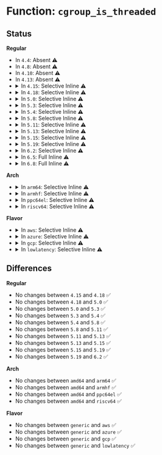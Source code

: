 # Function: <code>cgroup_is_threaded</code>

## Status
<b>Regular</b>
<ul>
<li>
In <code>4.4</code>: Absent ⚠️
</li>
<li>
In <code>4.8</code>: Absent ⚠️
</li>
<li>
In <code>4.10</code>: Absent ⚠️
</li>
<li>
In <code>4.13</code>: Absent ⚠️
</li>
<li>
<details>
<summary>In <code>4.15</code>: Selective Inline ⚠️</summary>

```c
bool cgroup_is_threaded(struct cgroup *cgrp);
```

**Collision:** Unique Global

**Inline:** Selective

**Transformation:** False

**Instances:**

```
In kernel/cgroup/cgroup.c (ffffffff811303e7)
Location: kernel/cgroup/cgroup.c:329
Inline: True
Inline callers:
  - kernel/cgroup/cgroup.c:find_css_set
```
**Symbols:**

```
ffffffff8112f900-ffffffff8112f915: cgroup_is_threaded (STB_GLOBAL)
```
</details>
</li>
<li>
<details>
<summary>In <code>4.18</code>: Selective Inline ⚠️</summary>

```c
bool cgroup_is_threaded(struct cgroup *cgrp);
```

**Collision:** Unique Global

**Inline:** Selective

**Transformation:** False

**Instances:**

```
In kernel/cgroup/cgroup.c (ffffffff8114260c)
Location: kernel/cgroup/cgroup.c:332
Inline: True
Inline callers:
  - kernel/cgroup/cgroup.c:cgroup_destroy_locked
  - kernel/cgroup/cgroup.c:cgroup_type_write
  - kernel/cgroup/cgroup.c:cgroup_type_write
  - kernel/cgroup/cgroup.c:cgroup_type_show
  - kernel/cgroup/cgroup.c:cgroup_subtree_control_write
  - kernel/cgroup/cgroup.c:cgroup_apply_control_disable
  - kernel/cgroup/cgroup.c:cgroup_apply_control_enable
  - kernel/cgroup/cgroup.c:cgroup_propagate_control
  - kernel/cgroup/cgroup.c:find_css_set
  - kernel/cgroup/cgroup.c:find_css_set
  - kernel/cgroup/cgroup.c:cgroup_update_populated
  - kernel/cgroup/cgroup.c:cgroup_control
```
**Symbols:**

```
ffffffff8113dde0-ffffffff8113ddf5: cgroup_is_threaded (STB_GLOBAL)
```
</details>
</li>
<li>
<details>
<summary>In <code>5.0</code>: Selective Inline ⚠️</summary>

```c
bool cgroup_is_threaded(struct cgroup *cgrp);
```

**Collision:** Unique Global

**Inline:** Selective

**Transformation:** False

**Instances:**

```
In kernel/cgroup/cgroup.c (ffffffff8114e08c)
Location: kernel/cgroup/cgroup.c:337
Inline: True
Inline callers:
  - kernel/cgroup/cgroup.c:cgroup_destroy_locked
  - kernel/cgroup/cgroup.c:cgroup_type_write
  - kernel/cgroup/cgroup.c:cgroup_type_write
  - kernel/cgroup/cgroup.c:cgroup_type_write
  - kernel/cgroup/cgroup.c:cgroup_type_show
  - kernel/cgroup/cgroup.c:cgroup_subtree_control_write
  - kernel/cgroup/cgroup.c:cgroup_apply_control_disable
  - kernel/cgroup/cgroup.c:cgroup_apply_control_enable
  - kernel/cgroup/cgroup.c:cgroup_propagate_control
  - kernel/cgroup/cgroup.c:find_css_set
  - kernel/cgroup/cgroup.c:find_css_set
  - kernel/cgroup/cgroup.c:cgroup_update_populated
  - kernel/cgroup/cgroup.c:cgroup_control
```
**Symbols:**

```
ffffffff811497d0-ffffffff811497e5: cgroup_is_threaded (STB_GLOBAL)
```
</details>
</li>
<li>
<details>
<summary>In <code>5.3</code>: Selective Inline ⚠️</summary>

```c
bool cgroup_is_threaded(struct cgroup *cgrp);
```

**Collision:** Unique Global

**Inline:** Selective

**Transformation:** False

**Instances:**

```
In kernel/cgroup/cgroup.c (ffffffff81159e26)
Location: kernel/cgroup/cgroup.c:339
Inline: True
Inline callers:
  - kernel/cgroup/cgroup.c:cgroup_destroy_locked
  - kernel/cgroup/cgroup.c:cgroup_type_write
  - kernel/cgroup/cgroup.c:cgroup_type_write
  - kernel/cgroup/cgroup.c:cgroup_type_write
  - kernel/cgroup/cgroup.c:cgroup_type_show
  - kernel/cgroup/cgroup.c:cgroup_subtree_control_write
  - kernel/cgroup/cgroup.c:cgroup_subtree_control_write
  - kernel/cgroup/cgroup.c:cgroup_subtree_control_write
  - kernel/cgroup/cgroup.c:cgroup_apply_control_disable
  - kernel/cgroup/cgroup.c:cgroup_apply_control_enable
  - kernel/cgroup/cgroup.c:cgroup_propagate_control
  - kernel/cgroup/cgroup.c:find_css_set
  - kernel/cgroup/cgroup.c:find_css_set
  - kernel/cgroup/cgroup.c:cgroup_update_populated
  - kernel/cgroup/cgroup.c:cgroup_control
```
**Symbols:**

```
ffffffff81154e10-ffffffff81154e25: cgroup_is_threaded (STB_GLOBAL)
```
</details>
</li>
<li>
<details>
<summary>In <code>5.4</code>: Selective Inline ⚠️</summary>

```c
bool cgroup_is_threaded(struct cgroup *cgrp);
```

**Collision:** Unique Global

**Inline:** Selective

**Transformation:** False

**Instances:**

```
In kernel/cgroup/cgroup.c (ffffffff81165ab5)
Location: kernel/cgroup/cgroup.c:339
Inline: True
Inline callers:
  - kernel/cgroup/cgroup.c:cgroup_destroy_locked
  - kernel/cgroup/cgroup.c:cgroup_type_write
  - kernel/cgroup/cgroup.c:cgroup_type_write
  - kernel/cgroup/cgroup.c:cgroup_type_write
  - kernel/cgroup/cgroup.c:cgroup_type_show
  - kernel/cgroup/cgroup.c:cgroup_subtree_control_write
  - kernel/cgroup/cgroup.c:cgroup_subtree_control_write
  - kernel/cgroup/cgroup.c:cgroup_subtree_control_write
  - kernel/cgroup/cgroup.c:cgroup_apply_control_disable
  - kernel/cgroup/cgroup.c:cgroup_apply_control_enable
  - kernel/cgroup/cgroup.c:cgroup_propagate_control
  - kernel/cgroup/cgroup.c:find_css_set
  - kernel/cgroup/cgroup.c:find_css_set
  - kernel/cgroup/cgroup.c:cgroup_update_populated
  - kernel/cgroup/cgroup.c:cgroup_control
```
**Symbols:**

```
ffffffff81160a40-ffffffff81160a55: cgroup_is_threaded (STB_GLOBAL)
```
</details>
</li>
<li>
<details>
<summary>In <code>5.8</code>: Selective Inline ⚠️</summary>

```c
bool cgroup_is_threaded(struct cgroup *cgrp);
```

**Collision:** Unique Global

**Inline:** Selective

**Transformation:** False

**Instances:**

```
In kernel/cgroup/cgroup.c (ffffffff81176c2f)
Location: kernel/cgroup/cgroup.c:332
Inline: True
Inline callers:
  - kernel/cgroup/cgroup.c:cgroup_destroy_locked
  - kernel/cgroup/cgroup.c:cgroup_type_show
  - kernel/cgroup/cgroup.c:cgroup_enable_threaded
  - kernel/cgroup/cgroup.c:cgroup_enable_threaded
  - kernel/cgroup/cgroup.c:cgroup_enable_threaded
  - kernel/cgroup/cgroup.c:cgroup_subtree_control_write
  - kernel/cgroup/cgroup.c:cgroup_apply_control_disable
  - kernel/cgroup/cgroup.c:cgroup_apply_control_enable
  - kernel/cgroup/cgroup.c:cgroup_propagate_control
  - kernel/cgroup/cgroup.c:find_css_set
  - kernel/cgroup/cgroup.c:find_existing_css_set
  - kernel/cgroup/cgroup.c:cgroup_update_populated
```
**Symbols:**

```
ffffffff811721b0-ffffffff811721c5: cgroup_is_threaded (STB_GLOBAL)
```
</details>
</li>
<li>
<details>
<summary>In <code>5.11</code>: Selective Inline ⚠️</summary>

```c
bool cgroup_is_threaded(struct cgroup *cgrp);
```

**Collision:** Unique Global

**Inline:** Selective

**Transformation:** False

**Instances:**

```
In kernel/cgroup/cgroup.c (ffffffff81173934)
Location: kernel/cgroup/cgroup.c:329
Inline: True
Inline callers:
  - kernel/cgroup/cgroup.c:cgroup_destroy_locked
  - kernel/cgroup/cgroup.c:cgroup_type_show
  - kernel/cgroup/cgroup.c:cgroup_enable_threaded
  - kernel/cgroup/cgroup.c:cgroup_enable_threaded
  - kernel/cgroup/cgroup.c:cgroup_enable_threaded
  - kernel/cgroup/cgroup.c:cgroup_subtree_control_write
  - kernel/cgroup/cgroup.c:cgroup_apply_control_disable
  - kernel/cgroup/cgroup.c:cgroup_apply_control_enable
  - kernel/cgroup/cgroup.c:cgroup_propagate_control
  - kernel/cgroup/cgroup.c:find_css_set
  - kernel/cgroup/cgroup.c:find_existing_css_set
  - kernel/cgroup/cgroup.c:cgroup_update_populated
```
**Symbols:**

```
ffffffff8116ee00-ffffffff8116ee15: cgroup_is_threaded (STB_GLOBAL)
```
</details>
</li>
<li>
<details>
<summary>In <code>5.13</code>: Selective Inline ⚠️</summary>

```c
bool cgroup_is_threaded(struct cgroup *cgrp);
```

**Collision:** Unique Global

**Inline:** Selective

**Transformation:** False

**Instances:**

```
In kernel/cgroup/cgroup.c (ffffffff81174504)
Location: kernel/cgroup/cgroup.c:329
Inline: True
Inline callers:
  - kernel/cgroup/cgroup.c:cgroup_destroy_locked
  - kernel/cgroup/cgroup.c:cgroup_type_write
  - kernel/cgroup/cgroup.c:cgroup_type_write
  - kernel/cgroup/cgroup.c:cgroup_type_write
  - kernel/cgroup/cgroup.c:cgroup_type_show
  - kernel/cgroup/cgroup.c:cgroup_subtree_control_write
  - kernel/cgroup/cgroup.c:cgroup_apply_control_disable
  - kernel/cgroup/cgroup.c:cgroup_apply_control_enable
  - kernel/cgroup/cgroup.c:cgroup_propagate_control
  - kernel/cgroup/cgroup.c:find_css_set
  - kernel/cgroup/cgroup.c:find_existing_css_set
  - kernel/cgroup/cgroup.c:cgroup_update_populated
```
**Symbols:**

```
ffffffff8116fa30-ffffffff8116fa45: cgroup_is_threaded (STB_GLOBAL)
```
</details>
</li>
<li>
<details>
<summary>In <code>5.15</code>: Selective Inline ⚠️</summary>

```c
bool cgroup_is_threaded(struct cgroup *cgrp);
```

**Collision:** Unique Global

**Inline:** Selective

**Transformation:** False

**Instances:**

```
In kernel/cgroup/cgroup.c (ffffffff8119b59e)
Location: kernel/cgroup/cgroup.c:353
Inline: True
Inline callers:
  - kernel/cgroup/cgroup.c:cgroup_destroy_locked
  - kernel/cgroup/cgroup.c:cgroup_type_write
  - kernel/cgroup/cgroup.c:cgroup_type_write
  - kernel/cgroup/cgroup.c:cgroup_type_write
  - kernel/cgroup/cgroup.c:cgroup_type_show
  - kernel/cgroup/cgroup.c:cgroup_subtree_control_write
  - kernel/cgroup/cgroup.c:cgroup_apply_control_disable
  - kernel/cgroup/cgroup.c:cgroup_apply_control_enable
  - kernel/cgroup/cgroup.c:cgroup_propagate_control
  - kernel/cgroup/cgroup.c:find_css_set
  - kernel/cgroup/cgroup.c:find_existing_css_set
  - kernel/cgroup/cgroup.c:cgroup_update_populated
```
**Symbols:**

```
ffffffff81195ea0-ffffffff81195eb5: cgroup_is_threaded (STB_GLOBAL)
```
</details>
</li>
<li>
<details>
<summary>In <code>5.19</code>: Selective Inline ⚠️</summary>

```c
bool cgroup_is_threaded(struct cgroup *cgrp);
```

**Collision:** Unique Global

**Inline:** Selective

**Transformation:** False

**Instances:**

```
In kernel/cgroup/cgroup.c (ffffffff811cb7a5)
Location: kernel/cgroup/cgroup.c:354
Inline: True
Inline callers:
  - kernel/cgroup/cgroup.c:cgroup_destroy_locked
  - kernel/cgroup/cgroup.c:cgroup_create
  - kernel/cgroup/cgroup.c:cgroup_type_write
  - kernel/cgroup/cgroup.c:cgroup_type_write
  - kernel/cgroup/cgroup.c:cgroup_type_write
  - kernel/cgroup/cgroup.c:cgroup_type_show
  - kernel/cgroup/cgroup.c:cgroup_subtree_control_write
  - kernel/cgroup/cgroup.c:cgroup_apply_control_disable
  - kernel/cgroup/cgroup.c:cgroup_apply_control_enable
  - kernel/cgroup/cgroup.c:cgroup_propagate_control
  - kernel/cgroup/cgroup.c:cgroup_controllers_show
  - kernel/cgroup/cgroup.c:find_css_set
  - kernel/cgroup/cgroup.c:find_existing_css_set
  - kernel/cgroup/cgroup.c:cgroup_update_populated
  - kernel/cgroup/cgroup.c:cgroup_is_valid_domain
  - kernel/cgroup/cgroup.c:cgroup_is_valid_domain
```
**Symbols:**

```
ffffffff811c5d70-ffffffff811c5d8b: cgroup_is_threaded (STB_GLOBAL)
```
</details>
</li>
<li>
<details>
<summary>In <code>6.2</code>: Selective Inline ⚠️</summary>

```c
bool cgroup_is_threaded(struct cgroup *cgrp);
```

**Collision:** Unique Global

**Inline:** Selective

**Transformation:** False

**Instances:**

```
In kernel/cgroup/cgroup.c (ffffffff8120ec24)
Location: kernel/cgroup/cgroup.c:359
Inline: True
Inline callers:
  - kernel/cgroup/cgroup.c:cgroup_destroy_locked
  - kernel/cgroup/cgroup.c:cgroup_create
  - kernel/cgroup/cgroup.c:cgroup_type_write
  - kernel/cgroup/cgroup.c:cgroup_type_write
  - kernel/cgroup/cgroup.c:cgroup_type_write
  - kernel/cgroup/cgroup.c:cgroup_type_show
  - kernel/cgroup/cgroup.c:cgroup_subtree_control_write
  - kernel/cgroup/cgroup.c:cgroup_apply_control_disable
  - kernel/cgroup/cgroup.c:cgroup_apply_control_enable
  - kernel/cgroup/cgroup.c:cgroup_propagate_control
  - kernel/cgroup/cgroup.c:cgroup_controllers_show
  - kernel/cgroup/cgroup.c:find_css_set
  - kernel/cgroup/cgroup.c:find_existing_css_set
  - kernel/cgroup/cgroup.c:cgroup_update_populated
  - kernel/cgroup/cgroup.c:cgroup_is_valid_domain
  - kernel/cgroup/cgroup.c:cgroup_is_valid_domain
```
**Symbols:**

```
ffffffff812087d0-ffffffff812087eb: cgroup_is_threaded (STB_GLOBAL)
```
</details>
</li>
<li>
<details>
<summary>In <code>6.5</code>: Full Inline ⚠️</summary>

**Collision:** Unique Static

**Inline:** Full

**Transformation:** False

**Instances:**

```
In kernel/cgroup/cgroup.c (ffffffff81224634)
Location: kernel/cgroup/cgroup.c:358
Inline: True
Inline callers:
  - kernel/cgroup/cgroup.c:cgroup_destroy_locked
  - kernel/cgroup/cgroup.c:cgroup_create
  - kernel/cgroup/cgroup.c:cgroup_type_write
  - kernel/cgroup/cgroup.c:cgroup_type_write
  - kernel/cgroup/cgroup.c:cgroup_type_write
  - kernel/cgroup/cgroup.c:cgroup_type_show
  - kernel/cgroup/cgroup.c:cgroup_subtree_control_write
  - kernel/cgroup/cgroup.c:cgroup_apply_control_disable
  - kernel/cgroup/cgroup.c:cgroup_apply_control_enable
  - kernel/cgroup/cgroup.c:cgroup_propagate_control
  - kernel/cgroup/cgroup.c:cgroup_controllers_show
  - kernel/cgroup/cgroup.c:find_css_set
  - kernel/cgroup/cgroup.c:find_existing_css_set
  - kernel/cgroup/cgroup.c:cgroup_update_populated
  - kernel/cgroup/cgroup.c:cgroup_is_valid_domain
  - kernel/cgroup/cgroup.c:cgroup_is_valid_domain
```
</details>
</li>
<li>
<details>
<summary>In <code>6.8</code>: Full Inline ⚠️</summary>

**Collision:** Unique Static

**Inline:** Full

**Transformation:** False

**Instances:**

```
In kernel/cgroup/cgroup.c (ffffffff8123c324)
Location: kernel/cgroup/cgroup.c:360
Inline: True
Inline callers:
  - kernel/cgroup/cgroup.c:cgroup_destroy_locked
  - kernel/cgroup/cgroup.c:cgroup_create
  - kernel/cgroup/cgroup.c:cgroup_type_write
  - kernel/cgroup/cgroup.c:cgroup_type_write
  - kernel/cgroup/cgroup.c:cgroup_type_write
  - kernel/cgroup/cgroup.c:cgroup_type_show
  - kernel/cgroup/cgroup.c:cgroup_subtree_control_write
  - kernel/cgroup/cgroup.c:cgroup_apply_control_disable
  - kernel/cgroup/cgroup.c:cgroup_apply_control_enable
  - kernel/cgroup/cgroup.c:cgroup_propagate_control
  - kernel/cgroup/cgroup.c:cgroup_controllers_show
  - kernel/cgroup/cgroup.c:find_css_set
  - kernel/cgroup/cgroup.c:find_existing_css_set
  - kernel/cgroup/cgroup.c:cgroup_update_populated
  - kernel/cgroup/cgroup.c:cgroup_is_valid_domain
  - kernel/cgroup/cgroup.c:cgroup_is_valid_domain
```
</details>
</li>
</ul>
<b>Arch</b>
<ul>
<li>
<details>
<summary>In <code>arm64</code>: Selective Inline ⚠️</summary>

```c
bool cgroup_is_threaded(struct cgroup *cgrp);
```

**Collision:** Unique Global

**Inline:** Selective

**Transformation:** False

**Instances:**

```
In kernel/cgroup/cgroup.c (ffff8000101d755c)
Location: kernel/cgroup/cgroup.c:339
Inline: True
Inline callers:
  - kernel/cgroup/cgroup.c:cgroup_destroy_locked
  - kernel/cgroup/cgroup.c:cgroup_type_write
  - kernel/cgroup/cgroup.c:cgroup_type_write
  - kernel/cgroup/cgroup.c:cgroup_type_write
  - kernel/cgroup/cgroup.c:cgroup_type_show
  - kernel/cgroup/cgroup.c:cgroup_subtree_control_write
  - kernel/cgroup/cgroup.c:cgroup_apply_control_disable
  - kernel/cgroup/cgroup.c:cgroup_apply_control_enable
  - kernel/cgroup/cgroup.c:cgroup_propagate_control
  - kernel/cgroup/cgroup.c:find_css_set
  - kernel/cgroup/cgroup.c:find_css_set
  - kernel/cgroup/cgroup.c:cgroup_update_populated
  - kernel/cgroup/cgroup.c:cgroup_control
```
**Symbols:**

```
ffff8000101d1b38-ffff8000101d1b68: cgroup_is_threaded (STB_GLOBAL)
```
</details>
</li>
<li>
<details>
<summary>In <code>armhf</code>: Selective Inline ⚠️</summary>

```c
bool cgroup_is_threaded(struct cgroup *cgrp);
```

**Collision:** Unique Global

**Inline:** Selective

**Transformation:** False

**Instances:**

```
In kernel/cgroup/cgroup.c (c041a2d8)
Location: kernel/cgroup/cgroup.c:339
Inline: True
Inline callers:
  - kernel/cgroup/cgroup.c:cgroup_destroy_locked
  - kernel/cgroup/cgroup.c:cgroup_type_write
  - kernel/cgroup/cgroup.c:cgroup_type_write
  - kernel/cgroup/cgroup.c:cgroup_type_write
  - kernel/cgroup/cgroup.c:cgroup_type_show
  - kernel/cgroup/cgroup.c:cgroup_subtree_control_write
  - kernel/cgroup/cgroup.c:cgroup_apply_control_disable
  - kernel/cgroup/cgroup.c:cgroup_apply_control_enable
  - kernel/cgroup/cgroup.c:css_visible
  - kernel/cgroup/cgroup.c:cgroup_propagate_control
  - kernel/cgroup/cgroup.c:find_css_set
  - kernel/cgroup/cgroup.c:find_css_set
  - kernel/cgroup/cgroup.c:cgroup_update_populated
  - kernel/cgroup/cgroup.c:cgroup_control
```
**Symbols:**

```
c0414af4-c0414b18: cgroup_is_threaded (STB_GLOBAL)
```
</details>
</li>
<li>
<details>
<summary>In <code>ppc64el</code>: Selective Inline ⚠️</summary>

```c
bool cgroup_is_threaded(struct cgroup *cgrp);
```

**Collision:** Unique Global

**Inline:** Selective

**Transformation:** False

**Instances:**

```
In kernel/cgroup/cgroup.c (c000000000243df8)
Location: kernel/cgroup/cgroup.c:339
Inline: True
Inline callers:
  - kernel/cgroup/cgroup.c:cgroup_destroy_locked
  - kernel/cgroup/cgroup.c:cgroup_type_write
  - kernel/cgroup/cgroup.c:cgroup_type_write
  - kernel/cgroup/cgroup.c:cgroup_type_write
  - kernel/cgroup/cgroup.c:cgroup_type_show
  - kernel/cgroup/cgroup.c:cgroup_subtree_control_write
  - kernel/cgroup/cgroup.c:cgroup_subtree_control_write
  - kernel/cgroup/cgroup.c:cgroup_subtree_control_write
  - kernel/cgroup/cgroup.c:cgroup_apply_control_disable
  - kernel/cgroup/cgroup.c:cgroup_apply_control_enable
  - kernel/cgroup/cgroup.c:cgroup_propagate_control
  - kernel/cgroup/cgroup.c:find_css_set
  - kernel/cgroup/cgroup.c:find_css_set
  - kernel/cgroup/cgroup.c:cgroup_update_populated
  - kernel/cgroup/cgroup.c:cgroup_control
```
**Symbols:**

```
c00000000023c610-c00000000023c62c: cgroup_is_threaded (STB_GLOBAL)
```
</details>
</li>
<li>
<details>
<summary>In <code>riscv64</code>: Selective Inline ⚠️</summary>

```c
bool cgroup_is_threaded(struct cgroup *cgrp);
```

**Collision:** Unique Global

**Inline:** Selective

**Transformation:** False

**Instances:**

```
In kernel/cgroup/cgroup.c (ffffffe0001506cc)
Location: kernel/cgroup/cgroup.c:339
Inline: True
Inline callers:
  - kernel/cgroup/cgroup.c:cgroup_destroy_locked
  - kernel/cgroup/cgroup.c:cgroup_type_write
  - kernel/cgroup/cgroup.c:cgroup_type_write
  - kernel/cgroup/cgroup.c:cgroup_type_write
  - kernel/cgroup/cgroup.c:cgroup_type_show
  - kernel/cgroup/cgroup.c:cgroup_subtree_control_write
  - kernel/cgroup/cgroup.c:cgroup_apply_control_disable
  - kernel/cgroup/cgroup.c:cgroup_apply_control_enable
  - kernel/cgroup/cgroup.c:cgroup_propagate_control
  - kernel/cgroup/cgroup.c:find_css_set
  - kernel/cgroup/cgroup.c:find_css_set
  - kernel/cgroup/cgroup.c:cgroup_update_populated
  - kernel/cgroup/cgroup.c:cgroup_control
```
**Symbols:**

```
ffffffe00014b60c-ffffffe00014b636: cgroup_is_threaded (STB_GLOBAL)
```
</details>
</li>
</ul>
<b>Flavor</b>
<ul>
<li>
<details>
<summary>In <code>aws</code>: Selective Inline ⚠️</summary>

```c
bool cgroup_is_threaded(struct cgroup *cgrp);
```

**Collision:** Unique Global

**Inline:** Selective

**Transformation:** False

**Instances:**

```
In kernel/cgroup/cgroup.c (ffffffff8115e0d5)
Location: kernel/cgroup/cgroup.c:339
Inline: True
Inline callers:
  - kernel/cgroup/cgroup.c:cgroup_destroy_locked
  - kernel/cgroup/cgroup.c:cgroup_type_write
  - kernel/cgroup/cgroup.c:cgroup_type_write
  - kernel/cgroup/cgroup.c:cgroup_type_write
  - kernel/cgroup/cgroup.c:cgroup_type_show
  - kernel/cgroup/cgroup.c:cgroup_subtree_control_write
  - kernel/cgroup/cgroup.c:cgroup_subtree_control_write
  - kernel/cgroup/cgroup.c:cgroup_subtree_control_write
  - kernel/cgroup/cgroup.c:cgroup_apply_control_disable
  - kernel/cgroup/cgroup.c:cgroup_apply_control_enable
  - kernel/cgroup/cgroup.c:cgroup_propagate_control
  - kernel/cgroup/cgroup.c:find_css_set
  - kernel/cgroup/cgroup.c:find_css_set
  - kernel/cgroup/cgroup.c:cgroup_update_populated
  - kernel/cgroup/cgroup.c:cgroup_control
```
**Symbols:**

```
ffffffff81159060-ffffffff81159075: cgroup_is_threaded (STB_GLOBAL)
```
</details>
</li>
<li>
<details>
<summary>In <code>azure</code>: Selective Inline ⚠️</summary>

```c
bool cgroup_is_threaded(struct cgroup *cgrp);
```

**Collision:** Unique Global

**Inline:** Selective

**Transformation:** False

**Instances:**

```
In kernel/cgroup/cgroup.c (ffffffff811513af)
Location: kernel/cgroup/cgroup.c:339
Inline: True
Inline callers:
  - kernel/cgroup/cgroup.c:cgroup_destroy_locked
  - kernel/cgroup/cgroup.c:cgroup_type_write
  - kernel/cgroup/cgroup.c:cgroup_type_write
  - kernel/cgroup/cgroup.c:cgroup_type_write
  - kernel/cgroup/cgroup.c:cgroup_type_show
  - kernel/cgroup/cgroup.c:cgroup_subtree_control_write
  - kernel/cgroup/cgroup.c:cgroup_subtree_control_write
  - kernel/cgroup/cgroup.c:cgroup_subtree_control_write
  - kernel/cgroup/cgroup.c:cgroup_apply_control_disable
  - kernel/cgroup/cgroup.c:cgroup_apply_control_enable
  - kernel/cgroup/cgroup.c:cgroup_propagate_control
  - kernel/cgroup/cgroup.c:find_css_set
  - kernel/cgroup/cgroup.c:find_css_set
  - kernel/cgroup/cgroup.c:cgroup_update_populated
  - kernel/cgroup/cgroup.c:cgroup_control
```
**Symbols:**

```
ffffffff8114c370-ffffffff8114c385: cgroup_is_threaded (STB_GLOBAL)
```
</details>
</li>
<li>
<details>
<summary>In <code>gcp</code>: Selective Inline ⚠️</summary>

```c
bool cgroup_is_threaded(struct cgroup *cgrp);
```

**Collision:** Unique Global

**Inline:** Selective

**Transformation:** False

**Instances:**

```
In kernel/cgroup/cgroup.c (ffffffff8115bea5)
Location: kernel/cgroup/cgroup.c:339
Inline: True
Inline callers:
  - kernel/cgroup/cgroup.c:cgroup_destroy_locked
  - kernel/cgroup/cgroup.c:cgroup_type_write
  - kernel/cgroup/cgroup.c:cgroup_type_write
  - kernel/cgroup/cgroup.c:cgroup_type_write
  - kernel/cgroup/cgroup.c:cgroup_type_show
  - kernel/cgroup/cgroup.c:cgroup_subtree_control_write
  - kernel/cgroup/cgroup.c:cgroup_subtree_control_write
  - kernel/cgroup/cgroup.c:cgroup_subtree_control_write
  - kernel/cgroup/cgroup.c:cgroup_apply_control_disable
  - kernel/cgroup/cgroup.c:cgroup_apply_control_enable
  - kernel/cgroup/cgroup.c:cgroup_propagate_control
  - kernel/cgroup/cgroup.c:find_css_set
  - kernel/cgroup/cgroup.c:find_css_set
  - kernel/cgroup/cgroup.c:cgroup_update_populated
  - kernel/cgroup/cgroup.c:cgroup_control
```
**Symbols:**

```
ffffffff81156e30-ffffffff81156e45: cgroup_is_threaded (STB_GLOBAL)
```
</details>
</li>
<li>
<details>
<summary>In <code>lowlatency</code>: Selective Inline ⚠️</summary>

```c
bool cgroup_is_threaded(struct cgroup *cgrp);
```

**Collision:** Unique Global

**Inline:** Selective

**Transformation:** False

**Instances:**

```
In kernel/cgroup/cgroup.c (ffffffff81168fd3)
Location: kernel/cgroup/cgroup.c:339
Inline: True
Inline callers:
  - kernel/cgroup/cgroup.c:cgroup_destroy_locked
  - kernel/cgroup/cgroup.c:cgroup_type_write
  - kernel/cgroup/cgroup.c:cgroup_type_write
  - kernel/cgroup/cgroup.c:cgroup_type_write
  - kernel/cgroup/cgroup.c:cgroup_type_show
  - kernel/cgroup/cgroup.c:cgroup_subtree_control_write
  - kernel/cgroup/cgroup.c:cgroup_subtree_control_write
  - kernel/cgroup/cgroup.c:cgroup_subtree_control_write
  - kernel/cgroup/cgroup.c:cgroup_apply_control_disable
  - kernel/cgroup/cgroup.c:cgroup_apply_control_enable
  - kernel/cgroup/cgroup.c:cgroup_propagate_control
  - kernel/cgroup/cgroup.c:find_css_set
  - kernel/cgroup/cgroup.c:find_css_set
  - kernel/cgroup/cgroup.c:cgroup_update_populated
  - kernel/cgroup/cgroup.c:cgroup_control
```
**Symbols:**

```
ffffffff81163df0-ffffffff81163e05: cgroup_is_threaded (STB_GLOBAL)
```
</details>
</li>
</ul>

## Differences
<b>Regular</b>
<ul>
<li>
No changes between <code>4.15</code> and <code>4.18</code> ✅
</li>
<li>
No changes between <code>4.18</code> and <code>5.0</code> ✅
</li>
<li>
No changes between <code>5.0</code> and <code>5.3</code> ✅
</li>
<li>
No changes between <code>5.3</code> and <code>5.4</code> ✅
</li>
<li>
No changes between <code>5.4</code> and <code>5.8</code> ✅
</li>
<li>
No changes between <code>5.8</code> and <code>5.11</code> ✅
</li>
<li>
No changes between <code>5.11</code> and <code>5.13</code> ✅
</li>
<li>
No changes between <code>5.13</code> and <code>5.15</code> ✅
</li>
<li>
No changes between <code>5.15</code> and <code>5.19</code> ✅
</li>
<li>
No changes between <code>5.19</code> and <code>6.2</code> ✅
</li>
</ul>
<b>Arch</b>
<ul>
<li>
No changes between <code>amd64</code> and <code>arm64</code> ✅
</li>
<li>
No changes between <code>amd64</code> and <code>armhf</code> ✅
</li>
<li>
No changes between <code>amd64</code> and <code>ppc64el</code> ✅
</li>
<li>
No changes between <code>amd64</code> and <code>riscv64</code> ✅
</li>
</ul>
<b>Flavor</b>
<ul>
<li>
No changes between <code>generic</code> and <code>aws</code> ✅
</li>
<li>
No changes between <code>generic</code> and <code>azure</code> ✅
</li>
<li>
No changes between <code>generic</code> and <code>gcp</code> ✅
</li>
<li>
No changes between <code>generic</code> and <code>lowlatency</code> ✅
</li>
</ul>
